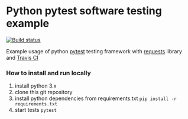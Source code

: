 # Python pytest software testing example

[![Build status](https://travis-ci.org/013k-m/python-pytest-example.svg?master)](https://travis-ci.org/013k-m/python-pytest-example)

Example usage of python [pytest](http://pytest.org) testing framework with [requests](http://python-requests.org) library and [Travis CI](https://travis-ci.org)

### How to install and run locally

1. install python 3.x
2. clone this git repository
3. install python dependencies from requirements.txt
```pip install -r requirements.txt```
4. start tests
```pytest```
